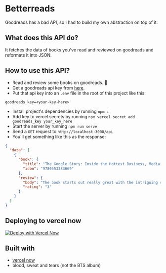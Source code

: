 # Betterreads

Goodreads has a bad API, so I had to build my own abstraction on top of it.

## What does this API do?

It fetches the data of books you've read and reviewed on goodreads and reformats it into JSON.

## How to use this API?

- Read and review some books on goodreads. 🤷
- Get a goodreads api key from [here](https://www.goodreads.com/api/keys).
- Put that api key into an `.env` file in the root of this project like this:

```
goodreads_key=<your-key-here>
```

- Install project's dependencies by running `npm i`
- Add key to vercel secrets by running `npx vercel secret add goodreads_key your_key_here`
- Start the server by running `npm run serve`
- Send a `GET` request to `http://localhost:3000/api`
- You'll get something like this as the response:

```json
{
  "data": [
    {
      "book": {
        "title": "The Google Story: Inside the Hottest Business, Media, and Technology Success of Our Time",
        "isbn": "9780553383669"
      },
      "review": {
        "body": "The book starts out really great with the intriguing story of the utter genius that the google founders possessed and the kind of hard work they did through which they turned a wild thought to the money making machine that google today has become.Google’s keen focus for innovation and the brilliant business acumen of the founders fascinated me a lot. The chapter on how google hired a chef via a competition to help make healthy food for google employees was the one that I enjoyed a lot.The middle sections of the book turn a little boring in my opinion. The book’s ending is also abrupt and thus the book does not feel complete. An average read. ",
        "rating": "3"
      }
    }
  ]
}
```

## Deploying to vercel now

[![Deploy with Vercel Now](https://zeit.co/button)](https://zeit.co/new/project?template=https://github.com/arpitbatra123/betterreads)

## Built with

- [vercel now](https://vercel.com/)
- blood, sweat and tears (not the BTS album)
